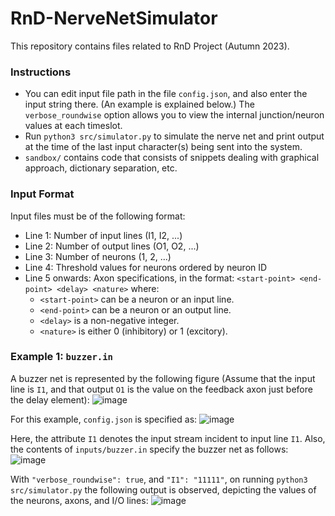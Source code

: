 # RnD-NerveNetSimulator
This repository contains files related to RnD Project (Autumn 2023).

### Instructions
- You can edit input file path in the file ```config.json```, and also enter the input string there. (An example is explained below.) The ```verbose_roundwise``` option allows you to view the internal junction/neuron values at each timeslot.
- Run ```python3 src/simulator.py``` to simulate the nerve net and print output at the time of the last input character(s) being sent into the system.
- ```sandbox/``` contains code that consists of snippets dealing with graphical approach, dictionary separation, etc.

### Input Format
Input files must be of the following format:
- Line 1: Number of input lines (I1, I2, ...)
- Line 2: Number of output lines (O1, O2, ...)
- Line 3: Number of neurons (1, 2, ...)
- Line 4: Threshold values for neurons ordered by neuron ID
- Line 5 onwards: Axon specifications, in the format: ```<start-point> <end-point> <delay> <nature>``` where:
  - ```<start-point>``` can be a neuron or an input line.
  - ```<end-point>``` can be a neuron or an output line.
  - ```<delay>``` is a non-negative integer.
  - ```<nature>``` is either 0 (inhibitory) or 1 (excitory).

### Example 1: ```buzzer.in```
A buzzer net is represented by the following figure (Assume that the input line is ```I1```, and that output ```O1``` is the value on the feedback axon just before the delay element):
![image](https://github.com/Whitelisted2/RnD-Nerve-Net-Simulator/assets/90827725/8a61d106-8e75-4aca-aacd-344e82182037)

For this example, ```config.json``` is specified as:
![image](https://github.com/Whitelisted2/RnD-Nerve-Net-Simulator/assets/90827725/3d506ede-0932-446c-b77e-3774652d6628)

Here, the attribute ```I1``` denotes the input stream incident to input line ```I1```. Also, the contents of ```inputs/buzzer.in``` specify the buzzer net as follows:
![image](https://github.com/Whitelisted2/RnD-Nerve-Net-Simulator/assets/90827725/e973022e-9401-4126-9bff-43793d1a2678)

With ```"verbose_roundwise": true```, and ```"I1": "11111"```, on running ```python3 src/simulator.py``` the following output is observed, depicting the values of the neurons, axons, and I/O lines:
![image](https://github.com/Whitelisted2/RnD-Nerve-Net-Simulator/assets/90827725/391b36d9-887c-488d-9603-aea7052b9ab2)

